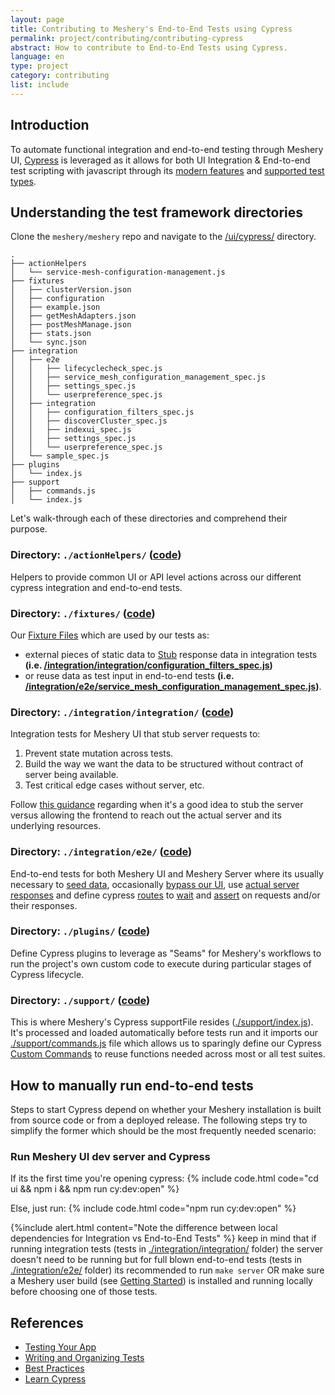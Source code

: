 ```yaml
---
layout: page
title: Contributing to Meshery's End-to-End Tests using Cypress
permalink: project/contributing/contributing-cypress
abstract: How to contribute to End-to-End Tests using Cypress.
language: en
type: project
category: contributing
list: include
---
```


## Introduction

To automate functional integration and end-to-end testing through Meshery UI, [Cypress](https://www.cypress.io/) is leveraged as it allows for both UI Integration & End-to-end test scripting with javascript through its [modern features](https://docs.cypress.io/guides/overview/why-cypress#Features) and [supported test types](https://docs.cypress.io/guides/overview/why-cypress#Who-uses-Cypress).

## Understanding the test framework directories

Clone the `meshery/meshery` repo and navigate to the [/ui/cypress/](https://github.com/meshery/meshery/tree/master/ui/cypress) directory.

```
.
├── actionHelpers
│   └── service-mesh-configuration-management.js
├── fixtures
│   ├── clusterVersion.json
│   ├── configuration
│   ├── example.json
│   ├── getMeshAdapters.json
│   ├── postMeshManage.json
│   ├── stats.json
│   └── sync.json
├── integration
│   ├── e2e
│   │   ├── lifecyclecheck_spec.js
│   │   ├── service_mesh_configuration_management_spec.js
│   │   ├── settings_spec.js
│   │   └── userpreference_spec.js
│   ├── integration
│   │   ├── configuration_filters_spec.js
│   │   ├── discoverCluster_spec.js
│   │   ├── indexui_spec.js
│   │   ├── settings_spec.js
│   │   └── userpreference_spec.js
│   └── sample_spec.js
├── plugins
│   └── index.js
├── support
│   ├── commands.js
│   └── index.js

```

Let's walk-through each of these directories and comprehend their purpose.

### Directory: `./actionHelpers/` ([code](https://github.com/meshery/meshery/tree/master/ui/cypress/actionHelpers))

Helpers to provide common UI or API level actions across our different cypress integration and end-to-end tests.

### Directory: `./fixtures/` ([code](https://github.com/meshery/meshery/tree/master/ui/cypress/fixtures))

Our [Fixture Files](https://docs.cypress.io/guides/core-concepts/writing-and-organizing-tests#Fixture-Files) which are used by our tests as:

- external pieces of static data to [Stub](https://docs.cypress.io/guides/guides/network-requests#Stubbing) response data in integration tests **(i.e. [/integration/integration/configuration_filters_spec.js](https://github.com/meshery/meshery/blob/master/ui/cypress/e2e/integration/configuration_filters_spec.js))**
- or reuse data as test input in end-to-end tests **(i.e. [/integration/e2e/service_mesh_configuration_management_spec.js](https://github.com/meshery/meshery/blob/master/ui/cypress/e2e/e2e/service_mesh_configuration_management_spec.js))**.

### Directory: `./integration/integration/` ([code](https://github.com/meshery/meshery/tree/master/ui/cypress/e2e/integration))

Integration tests for Meshery UI that stub server requests to:

1. Prevent state mutation across tests.
1. Build the way we want the data to be structured without contract of server being available.
1. Test critical edge cases without server, etc.

Follow [this guidance](https://docs.cypress.io/guides/getting-started/testing-your-app#Stubbing-the-server) regarding when it's a good idea to stub the server versus allowing the frontend to reach out the actual server and its underlying resources.

### Directory: `./integration/e2e/` ([code](https://github.com/meshery/meshery/tree/master/ui/cypress/e2e/e2e))

End-to-end tests for both Meshery UI and Meshery Server where its usually necessary to [seed data](https://docs.cypress.io/guides/getting-started/testing-your-app#Seeding-data), occasionally [bypass our UI](https://docs.cypress.io/guides/getting-started/testing-your-app#Bypassing-your-UI), use [actual server responses](https://docs.cypress.io/guides/guides/network-requests#Use-Server-Responses) and define cypress [routes](https://docs.cypress.io/guides/guides/network-requests#Routing) to [wait](https://docs.cypress.io/guides/guides/network-requests#Waiting) and [assert](https://docs.cypress.io/guides/guides/network-requests#Assertions) on requests and/or their responses.

### Directory: `./plugins/` ([code](https://github.com/meshery/meshery/tree/master/ui/cypress/plugins))

Define Cypress plugins to leverage as "Seams" for Meshery's workflows to run the project's own custom code to execute during particular stages of Cypress lifecycle.

### Directory: `./support/` ([code](https://github.com/meshery/meshery/tree/master/ui/cypress/support))

This is where Meshery's Cypress supportFile resides ([./support/index.js](https://github.com/meshery/meshery/blob/master/ui/cypress/support/index.js)). It's processed and loaded automatically before tests run and it imports our [./support/commands.js](https://github.com/meshery/meshery/blob/master/ui/cypress/support/commands.js) file which allows us to sparingly define our Cypress [Custom Commands](https://docs.cypress.io/api/cypress-api/custom-commands) to reuse functions needed across most or all test suites.

## How to manually run end-to-end tests

Steps to start Cypress depend on whether your Meshery installation is built from source code or from a deployed release. The following steps try to simplify the former which should be the most frequently needed scenario:

### Run Meshery UI dev server and Cypress

If its the first time you're opening cypress:
{% include code.html code="cd ui && npm i && npm run cy:dev:open" %}

Else, just run:
{% include code.html code="npm run cy:dev:open" %}

{%include alert.html content="Note the difference between local dependencies for Integration vs End-to-End Tests" %}
keep in mind that if running integration tests (tests in [./integration/integration/](https://github.com/meshery/meshery/tree/master/ui/cypress/integration/integration) folder) the server doesn't need to be running but for full blown end-to-end tests (tests in [./integration/e2e/](https://github.com/meshery/meshery/tree/master/ui/cypress/integration/e2e) folder) its recommended to run `make server` OR make sure a Meshery user build (see [Getting Started](/installation/quick-start.md)) is installed and running locally before choosing one of those tests.

## References

- [Testing Your App](https://docs.cypress.io/guides/getting-started/testing-your-app)
- [Writing and Organizing Tests](https://docs.cypress.io/guides/core-concepts/writing-and-organizing-tests)
- [Best Practices](https://docs.cypress.io/guides/references/best-practices)
- [Learn Cypress](https://learn.cypress.io)

